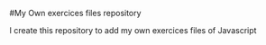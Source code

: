 #My Own exercices files repository

I create this repository to add my own exercices files of Javascript
